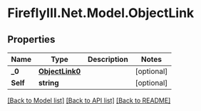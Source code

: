 # FireflyIII.Net.Model.ObjectLink
## Properties

Name | Type | Description | Notes
------------ | ------------- | ------------- | -------------
**_0** | [**ObjectLink0**](ObjectLink0.md) |  | [optional] 
**Self** | **string** |  | [optional] 

[[Back to Model list]](../README.md#documentation-for-models) [[Back to API list]](../README.md#documentation-for-api-endpoints) [[Back to README]](../README.md)

